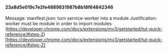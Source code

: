 #### 23a8d5e019c7e2fe4889831987b8b18f64842346
Message: manifest.json: turn service-worker into a module
Justification: worker must be module in order to import modules
(https://developer.chrome.com/docs/extensions/mv3/getstarted/tut-quick-reference/#step-2)[https://developer.chrome.com/docs/extensions/mv3/getstarted/tut-quick-reference/#step-2]


